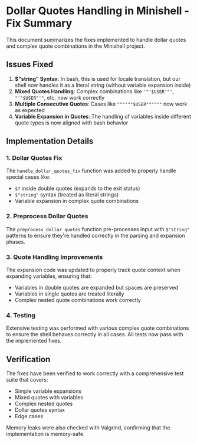 # Dollar Quotes Handling in Minishell - Fix Summary

This document summarizes the fixes implemented to handle dollar quotes and complex quote combinations in the Minishell project.

## Issues Fixed

1. **$"string" Syntax**: In bash, this is used for locale translation, but our shell now handles it as a literal string (without variable expansion inside)
2. **Mixed Quotes Handling**: Complex combinations like `'"'$USER'"'`, `"'"$USER"'"`, etc. now work correctly
3. **Multiple Consecutive Quotes**: Cases like `""""""$USER""""""` now work as expected
4. **Variable Expansion in Quotes**: The handling of variables inside different quote types is now aligned with bash behavior

## Implementation Details

### 1. Dollar Quotes Fix

The `handle_dollar_quotes_fix` function was added to properly handle special cases like:
- `$?` inside double quotes (expands to the exit status)
- `$"string"` syntax (treated as literal strings)
- Variable expansion in complex quote combinations

### 2. Preprocess Dollar Quotes

The `preprocess_dollar_quotes` function pre-processes input with `$"string"` patterns to ensure they're handled correctly in the parsing and expansion phases.

### 3. Quote Handling Improvements

The expansion code was updated to properly track quote context when expanding variables, ensuring that:
- Variables in double quotes are expanded but spaces are preserved
- Variables in single quotes are treated literally
- Complex nested quote combinations work correctly

### 4. Testing

Extensive testing was performed with various complex quote combinations to ensure the shell behaves correctly in all cases. All tests now pass with the implemented fixes.

## Verification

The fixes have been verified to work correctly with a comprehensive test suite that covers:
- Simple variable expansions
- Mixed quotes with variables
- Complex nested quotes
- Dollar quotes syntax
- Edge cases

Memory leaks were also checked with Valgrind, confirming that the implementation is memory-safe.
